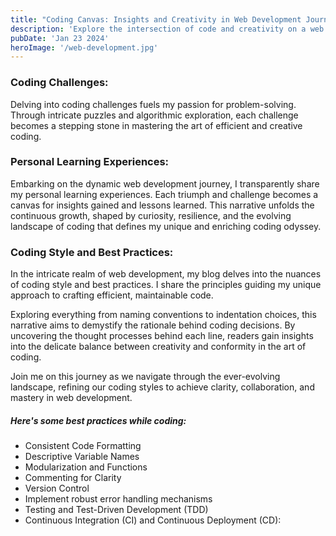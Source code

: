 ```yaml
---
title: "Coding Canvas: Insights and Creativity in Web Development Journey."
description: 'Explore the intersection of code and creativity on a web development journey filled with insightful discoveries.'
pubDate: 'Jan 23 2024'
heroImage: '/web-development.jpg'
---
```


### Coding Challenges:
Delving into coding challenges fuels my passion for problem-solving. Through intricate puzzles and algorithmic exploration, each challenge becomes a stepping stone in mastering the art of efficient and creative coding.

### Personal Learning Experiences:

Embarking on the dynamic web development journey, I transparently share my personal learning experiences. Each triumph and challenge becomes a canvas for insights gained and lessons learned. This narrative unfolds the continuous growth, shaped by curiosity, resilience, and the evolving landscape of coding that defines my unique and enriching coding odyssey.

### Coding Style and Best Practices:

In the intricate realm of web development, my blog delves into the nuances of coding style and best practices. I share the principles guiding my unique approach to crafting efficient, maintainable code.

Exploring everything from naming conventions to indentation choices, this narrative aims to demystify the rationale behind coding decisions. By uncovering the thought processes behind each line, readers gain insights into the delicate balance between creativity and conformity in the art of coding.

Join me on this journey as we navigate through the ever-evolving landscape, refining our coding styles to achieve clarity, collaboration, and mastery in web development.

##### Here's some best practices while coding:
- Consistent Code Formatting
- Descriptive Variable Names
- Modularization and Functions
- Commenting for Clarity
- Version Control
- Implement robust error handling mechanisms
- Testing and Test-Driven Development (TDD)
- Continuous Integration (CI) and Continuous Deployment (CD):
